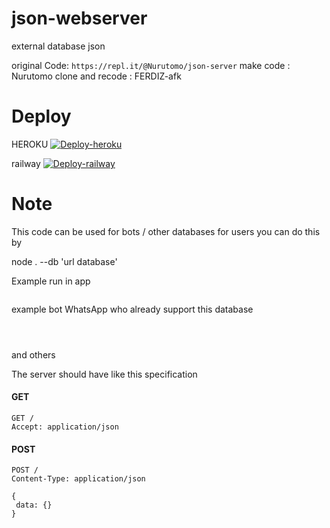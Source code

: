 # json-webserver

external database json 

original Code: `https://repl.it/@Nurutomo/json-server`
make code : Nurutomo
clone and recode : FERDIZ-afk


# Deploy

HEROKU
[![Deploy-heroku](https://www.herokucdn.com/deploy/button.svg)](https://heroku.com/deploy?template=https://github.com/FERDIZ-afk/json-webserver)

railway
[![Deploy-railway](https://railway.app/button.svg)](https://railway.app/new/template?template=https%3A%2F%2Fgithub.com%2FERDIZ-afk%2Fjson-webserver)

# Note

This code can be used for bots / other databases
for users you can do this by

node . --db 'url database'

Example run in app

```node . --db 'https://json-server.nurutomo.repl.co/'
```
example bot WhatsApp who already support this database

```https://github.com/Nurutomo/wabot-aq/blob/master/README.md'
```

```https://github.com/DikaArdnt/Hisoka-Morou'
```

```https://github.com/FERDIZ-afk/kitagawa-md'
```
and others


The server should have like this specification

#### GET

```http
GET /
Accept: application/json
```

#### POST

```http
POST /
Content-Type: application/json

{
 data: {}
}
```